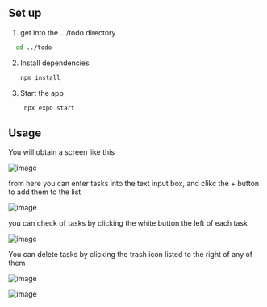 

## Set up

1. get into the .../todo directory

 ```bash
   cd ../todo
   ```

2. Install dependencies

   ```bash
   npm install
   ```

3. Start the app

   ```bash
    npx expo start
   ```

## Usage

You will obtain a screen like this

![image](https://github.com/user-attachments/assets/07cf3c11-09f6-4073-a3b7-0f3b95f25ccd)

from here you can enter tasks into the text input box, and clikc the + button to add them to the list

![image](https://github.com/user-attachments/assets/91383703-dfc5-4258-a98d-c4ee049c21dd)

you can check of tasks by clicking the white button the left of each task

![image](https://github.com/user-attachments/assets/74dfcd0d-fe45-42d3-9716-603961581299)

You can delete tasks by clicking the trash icon listed to the right of any of them 

![image](https://github.com/user-attachments/assets/43e1b94c-34cf-4fc7-bc33-ec57feb07ddd)

![image](https://github.com/user-attachments/assets/01558241-f361-4fb3-8d82-c6612bddcfe8)


